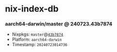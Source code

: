 # nix-index-db
### aarch64-darwin/master @ 240723.43b7874
- Nixpkgs: `master`@[`43b7874`](https://github.com/NixOS/nixpkgs/commit/43b7874d7e26ed84cb4150243c25b298dd0b98cd)
- Platform: `aarch64-darwin`
- Timestamp: `20240723014736`
